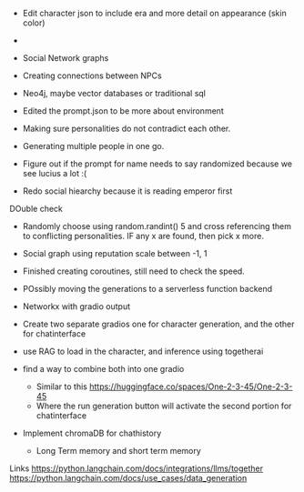 - Edit character json to include era and more detail on appearance (skin color)
- 

- Social Network graphs
- Creating connections between NPCs
- Neo4j, maybe vector databases or traditional sql 

- Edited the prompt.json to be more about environment
- Making sure personalities do not contradict each other.
- Generating multiple people in one go.


- Figure out if the prompt for name needs to say randomized because we see lucius a lot :(


- Redo social hiearchy because it is reading emperor first

DOuble check
- Randomly choose using random.randint() 5 and cross referencing them to conflicting personalities. IF any  x are found, then pick x more.


- Social graph using reputation scale between -1, 1


- Finished creating coroutines, still need to check the speed.
- POssibly moving the generations to a serverless function backend

- Networkx with gradio output

- Create two separate gradios one for character generation, and the other for chatinterface
- use RAG to load in the character, and inference using togetherai

- find a way to combine both into one gradio
  - Similar to this https://huggingface.co/spaces/One-2-3-45/One-2-3-45
  - Where the run generation button will activate the second portion for chatinterface

- Implement chromaDB for chathistory
  - Long Term memory and short term memory 

Links
https://python.langchain.com/docs/integrations/llms/together
https://python.langchain.com/docs/use_cases/data_generation